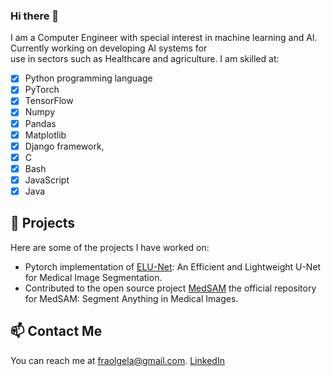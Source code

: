 ### Hi there 👋
I am a Computer Engineer with special interest in machine learning and AI. Currently working on developing AI systems for <br>
use in sectors such as Healthcare and agriculture.
I am skilled at:
- [X] Python programming language
- [X] PyTorch
- [X] TensorFlow
- [X] Numpy
- [X] Pandas
- [X] Matplotlib
- [X] Django framework,
- [X] C
- [X] Bash
- [X] JavaScript
- [X] Java
## 🔭 Projects
 Here are some of the projects I have worked on:
- Pytorch implementation of [ELU-Net](https://github.com/FrexG/ELU-Net-pytorch): An Efficient and Lightweight U-Net for Medical Image Segmentation.
- Contributed to the open source project [MedSAM](https://github.com/bowang-lab/MedSAM) the official repository for MedSAM: Segment Anything in Medical Images.

## 📫 Contact Me

You can reach me at [fraolgela@gmail.com](mailto:fraolgela@gmail.com).
[LinkedIn](https://www.linkedin.com/in/fraol-gelana-97739654/)

<!--
**FrexG/FrexG** is a ✨ _special_ ✨ repository because its `README.md` (this file) appears on your GitHub profile.

Here are some ideas to get you started:

-  I’m currently working on ...
- 🌱 I’m currently learning ...
- 👯 I’m looking to collaborate on ...
- 🤔 I’m looking for help with ...
- 💬 Ask me about ...
- 📫 How to reach me: ...
- 😄 Pronouns: ...
- ⚡ Fun fact: ...
-->
